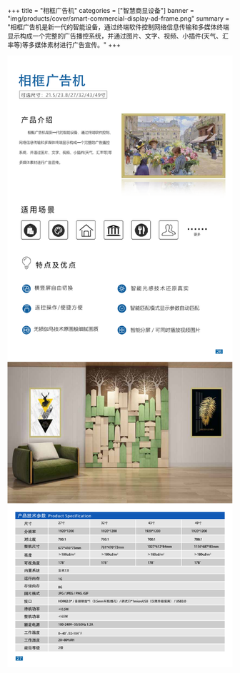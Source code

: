 +++
title = "相框广告机"
categories = ["智慧商显设备"]
banner = "img/products/cover/smart-commercial-display-ad-frame.png"
summary = "相框广告机是新一代的智能设备，通过终端软件控制网络信息传输和多媒体终端显示构成一个完整的广告播控系统，并通过图片、文字、视频、小插件(天气、汇率等)等多媒体素材进行广告宣传。"
+++

![alt](33.png)
![alt](34.png)
